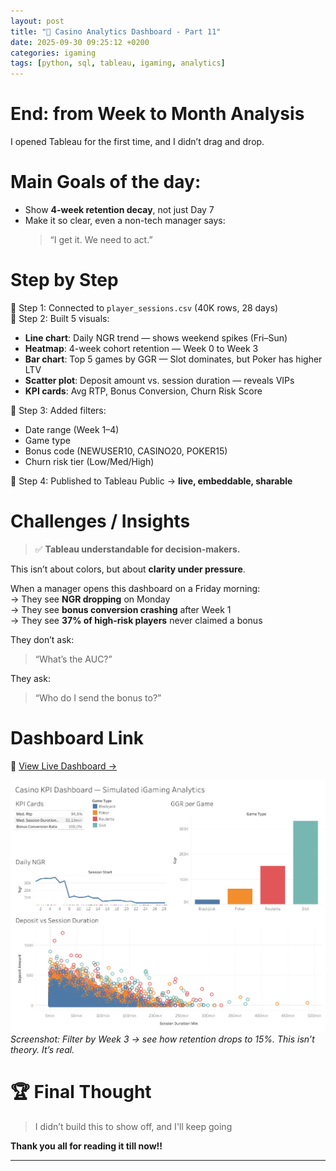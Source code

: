 ```yaml
---
layout: post
title: "🎲 Casino Analytics Dashboard - Part 11"
date: 2025-09-30 09:25:12 +0200
categories: igaming
tags: [python, sql, tableau, igaming, analytics]
---
```


# End: from Week to Month Analysis

I opened Tableau for the first time, and I didn’t drag and drop.


# Main Goals of the day:

- Show **4-week retention decay**, not just Day 7  
- Make it so clear, even a non-tech manager says:  
  > “I get it. We need to act.”

# Step by Step

📍 Step 1: Connected to `player_sessions.csv` (40K rows, 28 days)  
📍 Step 2: Built 5 visuals:  
  - **Line chart**: Daily NGR trend — shows weekend spikes (Fri–Sun)  
  - **Heatmap**: 4-week cohort retention — Week 0 to Week 3  
  - **Bar chart**: Top 5 games by GGR — Slot dominates, but Poker has higher LTV  
  - **Scatter plot**: Deposit amount vs. session duration — reveals VIPs  
  - **KPI cards**: Avg RTP, Bonus Conversion, Churn Risk Score  

📍 Step 3: Added filters:  
  - Date range (Week 1–4)  
  - Game type  
  - Bonus code (NEWUSER10, CASINO20, POKER15)  
  - Churn risk tier (Low/Med/High)  

📍 Step 4: Published to Tableau Public → **live, embeddable, sharable**

# Challenges / Insights
  
> ✅ **Tableau understandable for decision-makers.**

This isn’t about colors, but about **clarity under pressure**.

When a manager opens this dashboard on a Friday morning:  
→ They see **NGR dropping** on Monday  
→ They see **bonus conversion crashing** after Week 1  
→ They see **37% of high-risk players** never claimed a bonus  

They don’t ask:  
> “What’s the AUC?”  

They ask:  
> “Who do I send the bonus to?”

# Dashboard Link  
🔗 [View Live Dashboard →](https://public.tableau.com/views/CasinoKPIDashboard/CasinoKPIDashboardSimulatediGamingAnalytics?:language=it-IT&:sid=&:redirect=auth&showOnboarding=true&:display_count=n&:origin=viz_share_link)

![Tableau Preview](https://github.com/DLPietro/igaming-analytics-case-study/blob/main/dashboard/casino_dashboard_screenshot.png)  
*Screenshot: Filter by Week 3 → see how retention drops to 15%. This isn’t theory. It’s real.*

# 🏆 Final Thought

> I didn’t build this to show off, and I'll keep going  

**Thank you all for reading it till now!!**

---
